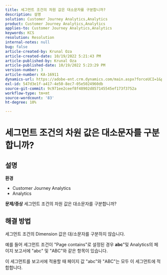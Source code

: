 ```yaml
---
title: 세그먼트 조건의 차원 값은 대소문자를 구분합니까?
description: 설명
solution: Customer Journey Analytics,Analytics
product: Customer Journey Analytics,Analytics
applies-to: Customer Journey Analytics,Analytics
keywords: KCS
resolution: Resolution
internal-notes: null
bug: false
article-created-by: Krunal Oza
article-created-date: 10/19/2022 5:21:43 PM
article-published-by: Krunal Oza
article-published-date: 10/19/2022 5:23:29 PM
version-number: 3
article-number: KA-16911
dynamics-url: https://adobe-ent.crm.dynamics.com/main.aspx?forceUCI=1&pagetype=entityrecord&etn=knowledgearticle&id=e95a3a7a-d24f-ed11-bba2-00224808679b
exl-id: 547d3e1f-a417-4e50-8ec7-05e5024960db
source-git-commit: 9c971ee2ceef8f48902d857145545ef173f3752a
workflow-type: tm+mt
source-wordcount: '83'
ht-degree: 10%

---
```


# 세그먼트 조건의 차원 값은 대소문자를 구분합니까?

## 설명

<b>환경</b>
- Customer Journey Analytics
- Analytics



<b>문제/증상</b>
세그먼트 조건의 차원 값은 대소문자를 구분합니까?


## 해결 방법


세그먼트 조건의 Dimension 값은 대/소문자를 구분하지 않습니다.

예를 들어 세그먼트 조건이 &quot;Page contains&quot;로 설정된 경우 <b>abc</b>&quot;및 Analytics의 페이지 보고서에 &quot;abc&quot; 및 &quot;ABC&quot;와 같은 항목이 있습니다.

이 세그먼트를 보고서에 적용할 때 페이지 값 &quot;abc&quot;와 &quot;ABC&quot;는 모두 이 세그먼트에 적합합니다.

